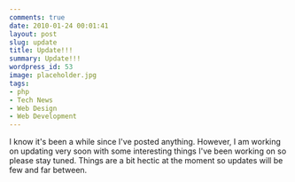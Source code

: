 ```yaml
---
comments: true
date: 2010-01-24 00:01:41
layout: post
slug: update
title: Update!!!
summary: Update!!!
wordpress_id: 53
image: placeholder.jpg
tags:
- php
- Tech News
- Web Design
- Web Development
---
```


I know it's been a while since I've posted anything. However, I am working on updating very soon with some interesting things I've been working on so please stay tuned. Things are a bit hectic at the moment so updates will be few and far between.
